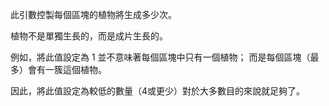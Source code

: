此引數控製每個區塊的植物將生成多少次。

植物不是單獨生長的，而是成片生長的。

例如，將此值設定為 1 並不意味著每個區塊中只有一個植物； 而是每個區塊（最多）會有一簇這個植物。

因此，將此值設定為較低的數量（4或更少）對於大多數目的來說就足夠了。